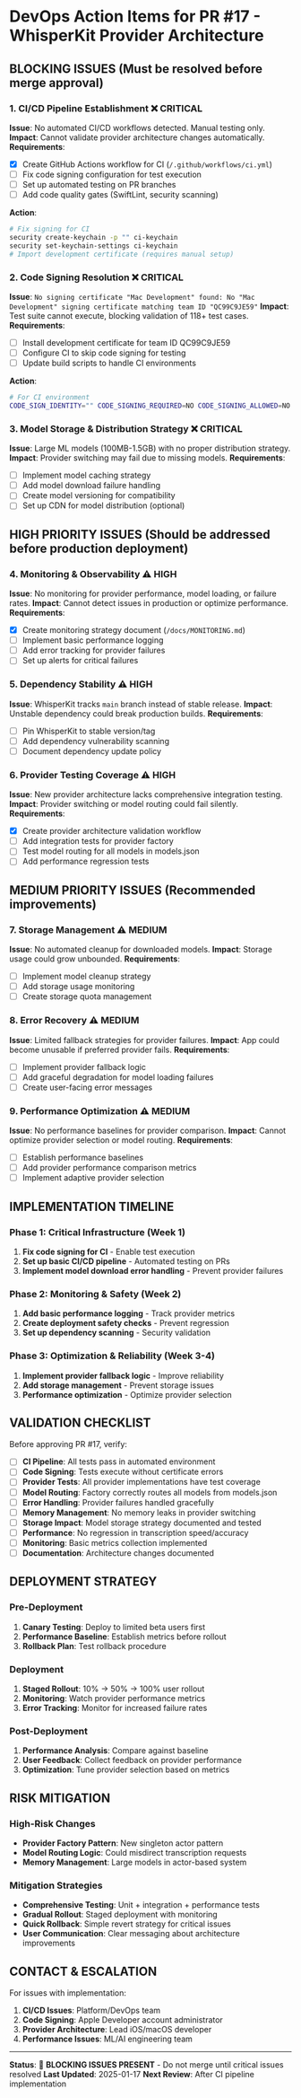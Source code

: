 # DevOps Action Items for PR #17 - WhisperKit Provider Architecture

## BLOCKING ISSUES (Must be resolved before merge approval)

### 1. CI/CD Pipeline Establishment ❌ **CRITICAL**
**Issue**: No automated CI/CD workflows detected. Manual testing only.
**Impact**: Cannot validate provider architecture changes automatically.
**Requirements**:
- [x] Create GitHub Actions workflow for CI (`/.github/workflows/ci.yml`)
- [ ] Fix code signing configuration for test execution
- [ ] Set up automated testing on PR branches
- [ ] Add code quality gates (SwiftLint, security scanning)

**Action**: 
```bash
# Fix signing for CI
security create-keychain -p "" ci-keychain
security set-keychain-settings ci-keychain
# Import development certificate (requires manual setup)
```

### 2. Code Signing Resolution ❌ **CRITICAL**
**Issue**: `No signing certificate "Mac Development" found: No "Mac Development" signing certificate matching team ID "QC99C9JE59"`
**Impact**: Test suite cannot execute, blocking validation of 118+ test cases.
**Requirements**:
- [ ] Install development certificate for team ID QC99C9JE59
- [ ] Configure CI to skip code signing for testing
- [ ] Update build scripts to handle CI environments

**Action**:
```bash
# For CI environment
CODE_SIGN_IDENTITY="" CODE_SIGNING_REQUIRED=NO CODE_SIGNING_ALLOWED=NO
```

### 3. Model Storage & Distribution Strategy ❌ **CRITICAL**
**Issue**: Large ML models (100MB-1.5GB) with no proper distribution strategy.
**Impact**: Provider switching may fail due to missing models.
**Requirements**:
- [ ] Implement model caching strategy
- [ ] Add model download failure handling
- [ ] Create model versioning for compatibility
- [ ] Set up CDN for model distribution (optional)

## HIGH PRIORITY ISSUES (Should be addressed before production deployment)

### 4. Monitoring & Observability ⚠️ **HIGH**
**Issue**: No monitoring for provider performance, model loading, or failure rates.
**Impact**: Cannot detect issues in production or optimize performance.
**Requirements**:
- [x] Create monitoring strategy document (`/docs/MONITORING.md`)
- [ ] Implement basic performance logging
- [ ] Add error tracking for provider failures
- [ ] Set up alerts for critical failures

### 5. Dependency Stability ⚠️ **HIGH**
**Issue**: WhisperKit tracks `main` branch instead of stable release.
**Impact**: Unstable dependency could break production builds.
**Requirements**:
- [ ] Pin WhisperKit to stable version/tag
- [ ] Add dependency vulnerability scanning
- [ ] Document dependency update policy

### 6. Provider Testing Coverage ⚠️ **HIGH**
**Issue**: New provider architecture lacks comprehensive integration testing.
**Impact**: Provider switching or model routing could fail silently.
**Requirements**:
- [x] Create provider architecture validation workflow
- [ ] Add integration tests for provider factory
- [ ] Test model routing for all models in models.json
- [ ] Add performance regression tests

## MEDIUM PRIORITY ISSUES (Recommended improvements)

### 7. Storage Management ⚠️ **MEDIUM**
**Issue**: No automated cleanup for downloaded models.
**Impact**: Storage usage could grow unbounded.
**Requirements**:
- [ ] Implement model cleanup strategy
- [ ] Add storage usage monitoring
- [ ] Create storage quota management

### 8. Error Recovery ⚠️ **MEDIUM**
**Issue**: Limited fallback strategies for provider failures.
**Impact**: App could become unusable if preferred provider fails.
**Requirements**:
- [ ] Implement provider fallback logic
- [ ] Add graceful degradation for model loading failures
- [ ] Create user-facing error messages

### 9. Performance Optimization ⚠️ **MEDIUM**
**Issue**: No performance baselines for provider comparison.
**Impact**: Cannot optimize provider selection or model routing.
**Requirements**:
- [ ] Establish performance baselines
- [ ] Add provider performance comparison metrics
- [ ] Implement adaptive provider selection

## IMPLEMENTATION TIMELINE

### Phase 1: Critical Infrastructure (Week 1)
1. **Fix code signing for CI** - Enable test execution
2. **Set up basic CI/CD pipeline** - Automated testing on PRs
3. **Implement model download error handling** - Prevent provider failures

### Phase 2: Monitoring & Safety (Week 2)
1. **Add basic performance logging** - Track provider metrics
2. **Create deployment safety checks** - Prevent regression
3. **Set up dependency scanning** - Security validation

### Phase 3: Optimization & Reliability (Week 3-4)
1. **Implement provider fallback logic** - Improve reliability
2. **Add storage management** - Prevent storage issues
3. **Performance optimization** - Optimize provider selection

## VALIDATION CHECKLIST

Before approving PR #17, verify:

- [ ] **CI Pipeline**: All tests pass in automated environment
- [ ] **Code Signing**: Tests execute without certificate errors
- [ ] **Provider Tests**: All provider implementations have test coverage
- [ ] **Model Routing**: Factory correctly routes all models from models.json
- [ ] **Error Handling**: Provider failures handled gracefully
- [ ] **Memory Management**: No memory leaks in provider switching
- [ ] **Storage Impact**: Model storage strategy documented and tested
- [ ] **Performance**: No regression in transcription speed/accuracy
- [ ] **Monitoring**: Basic metrics collection implemented
- [ ] **Documentation**: Architecture changes documented

## DEPLOYMENT STRATEGY

### Pre-Deployment
1. **Canary Testing**: Deploy to limited beta users first
2. **Performance Baseline**: Establish metrics before rollout
3. **Rollback Plan**: Test rollback procedure

### Deployment
1. **Staged Rollout**: 10% → 50% → 100% user rollout
2. **Monitoring**: Watch provider performance metrics
3. **Error Tracking**: Monitor for increased failure rates

### Post-Deployment
1. **Performance Analysis**: Compare against baseline
2. **User Feedback**: Collect feedback on provider performance
3. **Optimization**: Tune provider selection based on metrics

## RISK MITIGATION

### High-Risk Changes
- **Provider Factory Pattern**: New singleton actor pattern
- **Model Routing Logic**: Could misdirect transcription requests
- **Memory Management**: Large models in actor-based system

### Mitigation Strategies
- **Comprehensive Testing**: Unit + integration + performance tests
- **Gradual Rollout**: Staged deployment with monitoring
- **Quick Rollback**: Simple revert strategy for critical issues
- **User Communication**: Clear messaging about architecture improvements

## CONTACT & ESCALATION

For issues with implementation:
1. **CI/CD Issues**: Platform/DevOps team
2. **Code Signing**: Apple Developer account administrator
3. **Provider Architecture**: Lead iOS/macOS developer
4. **Performance Issues**: ML/AI engineering team

---

**Status**: 🔴 **BLOCKING ISSUES PRESENT** - Do not merge until critical issues resolved
**Last Updated**: 2025-01-17
**Next Review**: After CI pipeline implementation